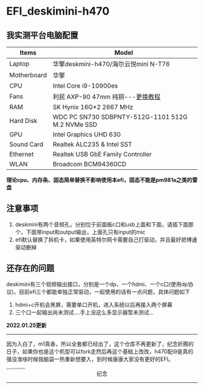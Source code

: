 # EFI_deskimini-h470

## 我实测平台电脑配置

| Items       | Model               |
| ----------- | ------------------- |
| Laptop      | 华擎deskmini-h470/海尔云悦mini N-T76 |
| Motherboard | 华擎|
| CPU         | Intel Core i9-10900es |
| Fans        | 利民 AXP-90 47mm 纯铜---[更换教程](https://www.someget.cn/other/2021/11/17/others-replace_fans01.html) |
| RAM         | SK Hynix 16G*2 2667 MHz |
| Hard Disk   | WDC PC SN730 SDBPNTY-512G-1101 512G M.2 NVMe SSD |
| GPU         | Intel Graphics UHD 630 |
| Sound Card  | Realtek ALC235 & Intel SST |
| Ethernet    | Realtek USB GbE Family Controller |
| WLAN        | Broadcom BCM94360CD |

**理论cpu、内存条、固态简单替换不影响使用本efi，固态不能是pm981a之类的雷盘**

## 注意事项
1. deskmini有两个音频孔，分别位于前面板c口和usb上面和下面，请插下面那个，下面带input和output输出，上面孔只有input的mic
2. efi默认替换了拆机卡，如果使用英特尔网卡需要自己打驱动，并且最好把博通驱动删掉

## 还存在的问题
deskimini有三个视频输出接口，分别是一个dp、一个hdmi、一个c口(使用dp协议)，目前efi三个都能单独正常驱动，一起使用的话有一点问题，具体问题如下
  1. hdmi+c开机会黑屏，需要单口开机，进入系统以后再接入两个屏幕
  3. 三个口一起输出尚未测试....手上没这么多显示器暂未测试...



**2022.01.25更新** 

------------------------------------------------------------------------------

因为入白了，m1真香，所以全套都已经出了，这个仓库不再更新了，纪念折腾的日子，如果你也是这个机型可以fork走然后再这个基础上改改，h470配i9是真的强没准啥时候我脑袋一热重新想要入，到时候康康大家没有更好的EFI。

<img src="https://mypicgogo.oss-cn-hangzhou.aliyuncs.com/tuchuang20220504111207.png" alt="image-20220504111207702" style="zoom:25%;" />

<center>纪念</center>

------------------------------------------------------------------------------

